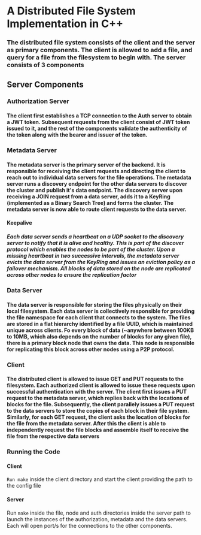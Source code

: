 # A Distributed File System Implementation in C++

### The distributed file system consists of the client and the server as primary components. The client is allowed to add a file, and query for a file from the filesystem to begin with. The server consists of 3 components

## Server Components

### Authorization Server
#### The client first establishes a TCP connection to the Auth server to obtain a JWT token. Subsequent requests from the client consist of JWT token issued to it, and the rest of the components validate the authenticity of the token along with the bearer and issuer of the token.

### Metadata Server
#### The metadata server is the primary server of the backend. It is responsible for receiving the client requests and directing the client to reach out to individual data servers for the file operations. The metadata server runs a discovery endpoint for the other data servers to discover the cluster and publish it's data endpoint. The discovery server upon receiving a JOIN request from a data server, adds it to a KeyRing (implemented as a Binary Search Tree) and forms the cluster. The metadata server is now able to route client requests to the data server.

#### Keepalive 
##### Each data server sends a heartbeat on a UDP socket to the discovery server to notify that it is alive and healthy. This is part of the discover protocol which enables the nodes to be part of the cluster. Upon a missing heartbeat in two successive intervals, the metadata server evicts the data server from the KeyRing and issues an eviction policy as a failover mechanism. All blocks of data stored on the node are replicated across other nodes to ensure the replication factor

### Data Server
#### The data server is responsible for storing the files physically on their local filesystem. Each data server is collectively responsible for providing the file namespace for each client that connects to the system. The files are stored in a flat hierarchy identified by a file UUID, which is maintained unique across clients. Fo every block of data (~anywhere between 100KB to 10MB, which also depends on the number of blocks for any given file), there is a primary block node that owns the data. This node is responsible for replicating this block across other nodes using a P2P protocol.

### Client
#### The distributed client is allowed to issue GET and PUT requests to the filesystem. Each authorized client is allowed to issue these requests upon successful authentication with the server. The client first issues a PUT request to the metadata server, which replies back with the locations of blocks for the file. Subsequently, the client parallely issues a PUT request to the data servers to store the copies of each block in their file system. Similarly, for each GET request, the client asks the location of blocks for the file from the metadata server. After this the client is able to independently request the file blocks and assemble itself to receive the file from the respective data servers


### Running the Code

#### Client
`Run make` inside the client directory and start the client providing the path to the config file

#### Server
Run `make` inside the file, node and auth directories inside the server path to launch the instances of the authorization, metadata and the data servers. Each will open port/s for the connections to the other components.
